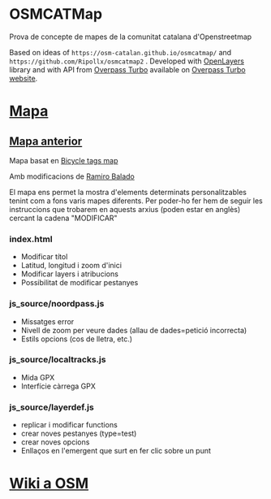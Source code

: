 # OSMCATMap
Prova de concepte de mapes de la comunitat catalana d'Openstreetmap

Based on ideas of `https://osm-catalan.github.io/osmcatmap/` and `https://github.com/Ripollx/osmcatmap2` .
Developed with [OpenLayers](https://openlayers.org/) library  and with API from [Overpass Turbo](https://wiki.openstreetmap.org/wiki/Overpass_turbo) available on [Overpass Turbo website](https://overpass-turbo.eu/).

# [Mapa](http://osm-catalan.github.io/osmcatmap)

## [Mapa anterior](http://osm-catalan.github.io/osmcatmap/anterior)

Mapa basat en [Bicycle tags map](https://wiki.openstreetmap.org/wiki/Bicycle_tags_map)

Amb modificacions de [Ramiro Balado](https://github.com/Qjammer)

El mapa ens permet la mostra d'elements determinats personalitzables tenint com a fons varis mapes diferents.
Per poder-ho fer hem de seguir les instruccions que trobarem en aquests arxius (poden estar en anglès) cercant la cadena "MODIFICAR"

### index.html

* Modificar títol
* Latitud, longitud i zoom d'inici
* Modificar layers i atribucions
* Possibilitat de modificar pestanyes

### js_source/noordpass.js 

* Missatges error
* Nivell de zoom per veure dades (allau de dades=petició incorrecta)
* Estils opcions (cos de lletra, etc.)

### js_source/localtracks.js

* Mida GPX
* Interfície càrrega GPX

### js_source/layerdef.js

* replicar i modificar functions
* crear noves pestanyes (type=test)
* crear noves opcions
* Enllaços en l'emergent que surt en fer clic sobre un punt

# [Wiki a OSM](https://wiki.openstreetmap.org/wiki/WikiProject_Catalan)
